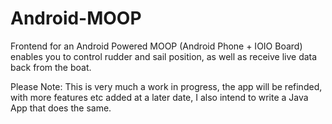 Android-MOOP
============

Frontend for an Android Powered MOOP (Android Phone + IOIO Board) enables you to control 
rudder and sail position, as well as receive live data back from the boat. 

Please Note: This is very much a work in progress, the app will be refinded, with more features
etc added at a later date, I also intend to write a Java App that does the same.